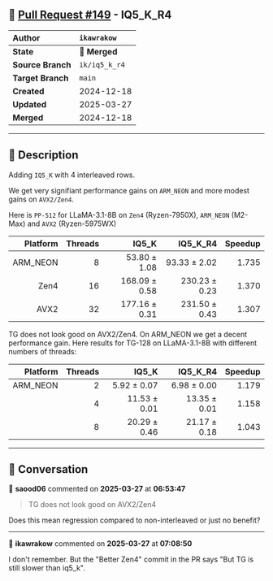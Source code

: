 ## 🔀 [Pull Request #149](https://github.com/ikawrakow/ik_llama.cpp/pull/149) - IQ5_K_R4

| **Author** | `ikawrakow` |
| :--- | :--- |
| **State** | 🔀 **Merged** |
| **Source Branch** | `ik/iq5_k_r4` |
| **Target Branch** | `main` |
| **Created** | 2024-12-18 |
| **Updated** | 2025-03-27 |
| **Merged** | 2024-12-18 |

---

## 📄 Description

Adding `IQ5_K` with 4 interleaved rows.

We get very signifiant performance gains on `ARM_NEON` and more modest gains on `AVX2/Zen4`. 

Here is `PP-512` for LLaMA-3.1-8B on `Zen4` (Ryzen-7950X), `ARM_NEON` (M2-Max) and `AVX2` (Ryzen-5975WX)

| Platform |  Threads | IQ5_K | IQ5_K_R4 | Speedup |
| ---: | ---: | ---: | ---: | ---: |
| ARM_NEON |  8 |  53.80 ± 1.08  |  93.33 ± 2.02 | 1.735 |
| Zen4            | 16 | 168.09 ± 0.58 | 230.23 ± 0.23    | 1.370 |
| AVX2           | 32 | 177.16 ± 0.31 |  231.50 ± 0.43   | 1.307 |

TG does not look good on AVX2/Zen4. On ARM_NEON we get a decent performance gain.
Here results for TG-128 on LLaMA-3.1-8B with different numbers of threads:

| Platform |  Threads | IQ5_K | IQ5_K_R4 | Speedup |
| ---: | ---: | ---: | ---: | ---: |
| ARM_NEON | 2 |  5.92 ± 0.07 | 6.98 ± 0.00 | 1.179 |
|                      | 4 | 11.53 ± 0.01  | 13.35 ± 0.01 | 1.158 |
|                      | 8 | 20.29 ± 0.46 | 21.17 ± 0.18  | 1.043 |

---

## 💬 Conversation

👤 **saood06** commented on **2025-03-27** at **06:53:47**

>TG does not look good on AVX2/Zen4

Does this mean regression compared to non-interleaved or just no benefit?

---

👤 **ikawrakow** commented on **2025-03-27** at **07:08:50**

I don't remember. But the "Better Zen4" commit in the PR says "But TG is still slower than iq5_k".